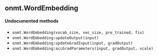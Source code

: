 <a name="onmt.WordEmbedding.dok"></a>


## onmt.WordEmbedding ##



#### Undocumented methods ####

<a name="onmt.WordEmbedding"></a>
 * `onmt.WordEmbedding(vocab_size, vec_size, pre_trained, fix)`
<a name="onmt.WordEmbedding:updateOutput"></a>
 * `onmt.WordEmbedding:updateOutput(input)`
<a name="onmt.WordEmbedding:updateGradInput"></a>
 * `onmt.WordEmbedding:updateGradInput(input, gradOutput)`
<a name="onmt.WordEmbedding:accGradParameters"></a>
 * `onmt.WordEmbedding:accGradParameters(input, gradOutput, scale)`
